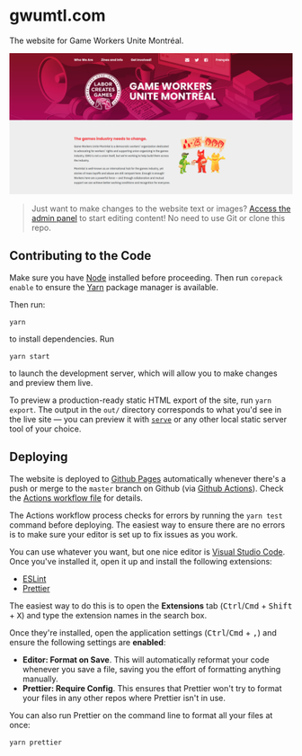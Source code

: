 # gwumtl.com

The website for Game Workers Unite Montréal.

![Screenshot of gwumtl.com](screenshot.png)

> Just want to make changes to the website text or images?
> [Access the admin panel](https://gwumtl.com/admin) to start editing content!
> No need to use Git or clone this repo.

## Contributing to the Code

Make sure you have [Node](https://nodejs.org/en/) installed before proceeding.
Then run `corepack enable` to ensure the [Yarn](https://classic.yarnpkg.com/)
package manager is available.

Then run:

```
yarn
```

to install dependencies. Run

```
yarn start
```

to launch the development server, which will allow you to make changes and
preview them live.

To preview a production-ready static HTML export of the site, run `yarn export`.
The output in the `out/` directory corresponds to what you'd see in the live
site — you can preview it with [`serve`](https://github.com/vercel/serve) or any
other local static server tool of your choice.

## Deploying

The website is deployed to [Github Pages](https://pages.github.com/)
automatically whenever there's a push or merge to the `master` branch on Github
(via [Github Actions](https://docs.github.com/en/actions)). Check the [Actions
workflow file](.github/workflows/gh-pages.yml) for details.

The Actions workflow process checks for errors by running the `yarn test`
command before deploying. The easiest way to ensure there are no errors is to
make sure your editor is set up to fix issues as you work.

You can use whatever you want, but one nice editor is [Visual Studio
Code](https://code.visualstudio.com/). Once you've installed it, open it up and
install the following extensions:

- [ESLint](https://marketplace.visualstudio.com/items?itemName=dbaeumer.vscode-eslint)
- [Prettier](https://marketplace.visualstudio.com/items?itemName=esbenp.prettier-vscode)

The easiest way to do this is to open the **Extensions** tab
(<kbd>Ctrl</kbd>/<kbd>Cmd</kbd> + <kbd>Shift</kbd> + <kbd>X</kbd>) and type the
extension names in the search box.

Once they're installed, open the application settings
(<kbd>Ctrl</kbd>/<kbd>Cmd</kbd> + <kbd>,</kbd>) and ensure the following
settings are **enabled**:

- **Editor: Format on Save**. This will automatically reformat your code whenever you save a file, saving you the effort of formatting anything manually.
- **Prettier: Require Config**. This ensures that Prettier won't try to format your files in any other repos where Prettier isn't in use.

You can also run Prettier on the command line to format all your files at once:

```
yarn prettier
```

